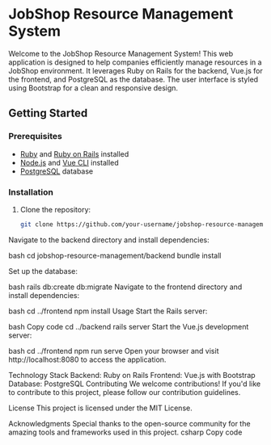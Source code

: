 # JobShop Resource Management System

Welcome to the JobShop Resource Management System! This web application is designed to help companies efficiently manage resources in a JobShop environment. It leverages Ruby on Rails for the backend, Vue.js for the frontend, and PostgreSQL as the database. The user interface is styled using Bootstrap for a clean and responsive design.

## Getting Started

### Prerequisites

- [Ruby](https://www.ruby-lang.org/en/documentation/installation/) and [Ruby on Rails](https://rubyonrails.org/) installed
- [Node.js](https://nodejs.org/) and [Vue CLI](https://cli.vuejs.org/) installed
- [PostgreSQL](https://www.postgresql.org/) database

### Installation

1. Clone the repository:

   ```bash
   git clone https://github.com/your-username/jobshop-resource-management.git
Navigate to the backend directory and install dependencies:

bash
cd jobshop-resource-management/backend
bundle install


Set up the database:

bash
rails db:create db:migrate
Navigate to the frontend directory and install dependencies:

bash
cd ../frontend
npm install
Usage
Start the Rails server:

bash
Copy code
cd ../backend
rails server
Start the Vue.js development server:

bash
cd ../frontend
npm run serve
Open your browser and visit http://localhost:8080 to access the application.

Technology Stack
Backend: Ruby on Rails
Frontend: Vue.js with Bootstrap
Database: PostgreSQL
Contributing
We welcome contributions! If you'd like to contribute to this project, please follow our contribution guidelines.

License
This project is licensed under the MIT License.

Acknowledgments
Special thanks to the open-source community for the amazing tools and frameworks used in this project.
csharp
Copy code
